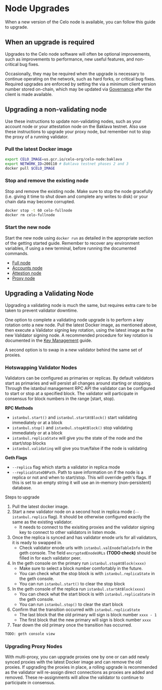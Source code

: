 # Node Upgrades

When a new version of the Celo node is available, you can follow this guide to upgrade.

## When an upgrade is required

Upgrades to the Celo node software will often be optional improvements, such as improvements to performance, new useful features, and non-critical bug fixes.

Occasionally, they may be required when the upgrade is necessary to continue operating on the network, such as hard forks, or critical bug fixes. Required upgrades are enforced by setting the via a minimum client version number stored on-chain, which may be updated via [Governance](../celo-codebase/protocol/governance.md) after the client is made available.

## Upgrading a non-validating node

Use these instructions to update non-validating nodes, such as your account node or your attestation node on the Baklava testnet. Also use these instructions to upgrade your proxy node, but remember not to stop the proxy of a running validator.

### Pull the latest Docker image

```bash
export CELO_IMAGE=us.gcr.io/celo-org/celo-node:baklava
export NETWORK_ID=200110 # Baklava testnet phases 2 and 3
docker pull $CELO_IMAGE
```

### Stop and remove the existing node

Stop and remove the existing node. Make sure to stop the node gracefully (i.e. giving it time to shut down and complete any writes to disk) or your chain data may become corrupted.

```bash
docker stop -t 60 celo-fullnode
docker rm celo-fullnode
```

### Start the new node

Start the new node using `docker run` as detailed in the appropriate section of the getting started guide. Remember to recover any environment variables, if using a new terminal, before running the documented commands.

- [Full node](../getting-started/running-a-full-node-in-mainnet.md#start-the-node)
- [Accounts node](../getting-started/running-a-validator-in-mainnet.md#start-your-accounts-node)
- [Attestion node](../getting-started/running-a-validator-in-mainnet.md#running-the-attestation-service)
- [Proxy node](../getting-started/running-a-validator-in-mainnet.md#deploy-a-proxy)

## Upgrading a Validating Node

Upgrading a validating node is much the same, but requires extra care to be taken to prevent validator downtime.

One option to complete a validating node upgrade is to perform a key rotation onto a new node. Pull the latest Docker image, as mentioned above, then execute a Validator signing key rotation, using the latest image as the new Validator signing node. A recommended procedure for key rotation is documented in the [Key Management](key-management/key-rotation.md) guide.

A second option is to swap in a new validator behind the same set of proxies.

### Hotswapping Validator Nodes

Validators can be configured as primaries or replicas. By default validators start as primaries and will persist all changes around starting or stopping. Through the istanbul management RPC API the validator can be configured to start or stop at a specified block. The validator will participate in consensus for block numbers in the range [start, stop).

**RPC Methods** 
* `istanbul.start()` and `istanbul.startAtBlock()` start validating immediately or at a block
* `istanbul.stop()` and `istanbul.stopAtBlock()` stop validating immediately or at a block
* `istanbul.replicaState` will give you the state of the node and the start/stop blocks
* `istanbul.validating` will give you true/false if the node is validating

**Geth Flags**
* `--replica` flag which starts a validator in replica mode
* `--replicaStateDBPath`. Path to save information on if the node is a replica or not and when to start/stop. This will override geth's flags. If this is set to an empty string it will use an in-memory (non-persistent) database.

Steps to upgrade
1. Pull the latest docker image.
2. Start a new validator node on a second host in replica mode (`--istanbul.replica` flag). It should be otherwise configured exactly the same as the existing validator.
    * It needs to connect to the exisiting proxies and the validator signing key to connect to other validators in listen mode.
3. Once the replica is synced and has validator enode urls for all validators, it is ready to swapped in.
    * Check validator enode urls with `istanbul.valEnodeTableInfo` in the geth console. The field `encryptedEnodeURLs` **(TODO check)** should be filled in for each validator peer.
4. In the geth console on the primary run `istanbul.stopAtBlock(xxxx)`
    * Make sure to select a block number comfortably in the future.
    * You can check what the stop block is with `istanbul.replicaState` in the geth console.
    * You can run `istanbul.start()` to clear the stop block
5. In the geth console of the replica run `istanbul.startAtBlock(xxxx)`
    * You can check what the start block is with `istanbul.replicaState` in the geth console.
    * You can run `istanbul.stop()` to clear the start block
6. Confirm that the transition occurred with `istanbul.replicaState` 
    * The last block that the old primary will sign is block number `xxxx - 1`
    * The first block that the new primary will sign is block number `xxxx`
7. Tear down the old primary once the transition has occurred.

```bash
TODO: geth console view
```

### Upgrading Proxy Nodes

With multi-proxy, you can upgrade proxies one by one or can add newly synced proxies with the latest Docker image and can remove the old proxies. If upgrading the proxies in place, a rolling upgrade is recommended as the validator will re-assign direct connections as proxies are added and removed. These re-assignments will allow the validator to continue to participate in consensus.


